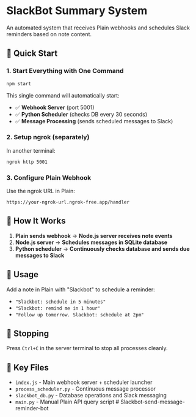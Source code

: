# SlackBot Summary System

An automated system that receives Plain webhooks and schedules Slack reminders based on note content.

## 🚀 Quick Start

### 1. Start Everything with One Command
```bash
npm start
```

This single command will automatically start:
- ✅ **Webhook Server** (port 5001)
- ✅ **Python Scheduler** (checks DB every 30 seconds)
- ✅ **Message Processing** (sends scheduled messages to Slack)

### 2. Setup ngrok (separately)
In another terminal:
```bash
ngrok http 5001
```

### 3. Configure Plain Webhook
Use the ngrok URL in Plain:
```
https://your-ngrok-url.ngrok-free.app/handler
```

## 🔧 How It Works

1. **Plain sends webhook** → **Node.js server receives note events**
2. **Node.js server** → **Schedules messages in SQLite database**
3. **Python scheduler** → **Continuously checks database and sends due messages to Slack**

## 📝 Usage

Add a note in Plain with "Slackbot" to schedule a reminder:
- `"Slackbot: schedule in 5 minutes"`
- `"Slackbot: remind me in 1 hour"`
- `"Follow up tomorrow. Slackbot: schedule at 2pm"`

## 🛑 Stopping

Press `Ctrl+C` in the server terminal to stop all processes cleanly.

## 📁 Key Files

- `index.js` - Main webhook server + scheduler launcher
- `process_scheduler.py` - Continuous message processor
- `slackbot_db.py` - Database operations and Slack messaging
- `main.py` - Manual Plain API query script # Slackbot-send-message-reminder-bot
